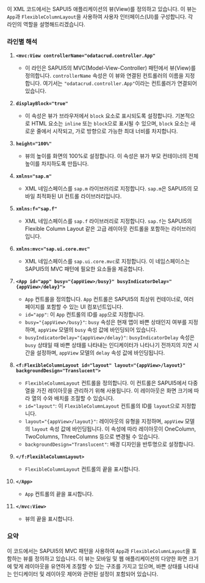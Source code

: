 이 XML 코드에서는 SAPUI5 애플리케이션의 뷰(View)를 정의하고 있습니다. 이 뷰는 `App`과 `FlexibleColumnLayout`을 사용하여 사용자 인터페이스(UI)를 구성합니다. 각 라인의 역할을 설명해드리겠습니다.

### 라인별 해석

1. **`<mvc:View controllerName="odatacrud.controller.App"`**
   - 이 라인은 SAPUI5의 MVC(Model-View-Controller) 패턴에서 뷰(View)를 정의합니다. `controllerName` 속성은 이 뷰와 연결된 컨트롤러의 이름을 지정합니다. 여기서는 `"odatacrud.controller.App"`이라는 컨트롤러가 연결되어 있습니다.

2. **`displayBlock="true"`**
   - 이 속성은 뷰가 브라우저에서 `block` 요소로 표시되도록 설정합니다. 기본적으로 HTML 요소는 `inline` 또는 `block`으로 표시될 수 있으며, `block` 요소는 새로운 줄에서 시작되고, 가로 방향으로 가능한 최대 너비를 차지합니다.

3. **`height="100%"`**
   - 뷰의 높이를 화면의 100%로 설정합니다. 이 속성은 뷰가 부모 컨테이너의 전체 높이를 차지하도록 만듭니다.

4. **`xmlns="sap.m"`**
   - XML 네임스페이스를 `sap.m` 라이브러리로 지정합니다. `sap.m`은 SAPUI5의 모바일 최적화된 UI 컨트롤 라이브러리입니다.

5. **`xmlns:f="sap.f"`**
   - XML 네임스페이스를 `sap.f` 라이브러리로 지정합니다. `sap.f`는 SAPUI5의 Flexible Column Layout 같은 고급 레이아웃 컨트롤을 포함하는 라이브러리입니다.

6. **`xmlns:mvc="sap.ui.core.mvc"`**
   - XML 네임스페이스를 `sap.ui.core.mvc`로 지정합니다. 이 네임스페이스는 SAPUI5의 MVC 패턴에 필요한 요소들을 제공합니다.

7. **`<App id="app" busy="{appView>/busy}" busyIndicatorDelay="{appView>/delay}">`**
   - `App` 컨트롤을 정의합니다. `App` 컨트롤은 SAPUI5의 최상위 컨테이너로, 여러 페이지를 포함할 수 있는 UI 컴포넌트입니다.
   - `id="app"`: 이 `App` 컨트롤의 ID를 `app`으로 지정합니다.
   - `busy="{appView>/busy}"`: `busy` 속성은 현재 앱이 바쁜 상태인지 여부를 지정하며, `appView` 모델의 `busy` 속성 값에 바인딩되어 있습니다.
   - `busyIndicatorDelay="{appView>/delay}"`: `busyIndicatorDelay` 속성은 `busy` 상태일 때 바쁜 상태를 나타내는 인디케이터가 나타나기 전까지의 지연 시간을 설정하며, `appView` 모델의 `delay` 속성 값에 바인딩됩니다.

8. **`<f:FlexibleColumnLayout id="layout" layout="{appView>/layout}" backgroundDesign="Translucent">`**
   - `FlexibleColumnLayout` 컨트롤을 정의합니다. 이 컨트롤은 SAPUI5에서 다중 열을 가진 레이아웃을 관리하기 위해 사용됩니다. 이 레이아웃은 화면 크기에 따라 열의 수와 배치를 조절할 수 있습니다.
   - `id="layout"`: 이 `FlexibleColumnLayout` 컨트롤의 ID를 `layout`으로 지정합니다.
   - `layout="{appView>/layout}"`: 레이아웃의 유형을 지정하며, `appView` 모델의 `layout` 속성 값에 바인딩됩니다. 이 속성에 따라 레이아웃이 OneColumn, TwoColumns, ThreeColumns 등으로 변경될 수 있습니다.
   - `backgroundDesign="Translucent"`: 배경 디자인을 반투명으로 설정합니다.

9. **`</f:FlexibleColumnLayout>`**
   - `FlexibleColumnLayout` 컨트롤의 끝을 표시합니다.

10. **`</App>`**
    - `App` 컨트롤의 끝을 표시합니다.

11. **`</mvc:View>`**
    - 뷰의 끝을 표시합니다.

### 요약
이 코드에서는 SAPUI5의 MVC 패턴을 사용하여 `App`과 `FlexibleColumnLayout`을 포함하는 뷰를 정의하고 있습니다. 이 뷰는 모바일 및 웹 애플리케이션의 다양한 화면 크기에 맞게 레이아웃을 유연하게 조절할 수 있는 구조를 가지고 있으며, 바쁜 상태를 나타내는 인디케이터 및 레이아웃 제어와 관련된 설정이 포함되어 있습니다.